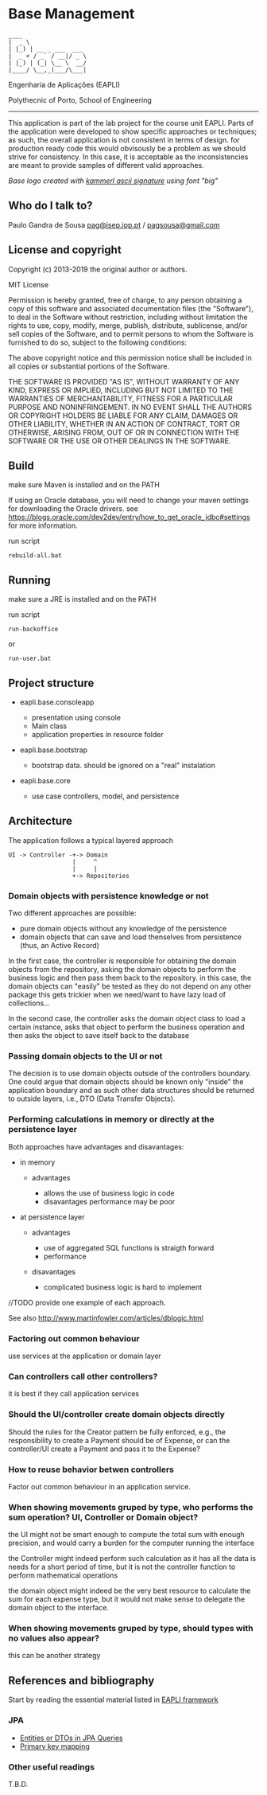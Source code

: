 # Base Management
    ____                 
    |  _ \                
    | |_) | __ _ ___  ___ 
    |  _ < / _` / __|/ _ \
    | |_) | (_| \__ \  __/
    |____/ \__,_|___/\___|

Engenharia de Aplicações (EAPLI)

Polythecnic of Porto, School of Engineering

---------------------------------------------

This application is part of the lab project for the course unit EAPLI. Parts of 
the application were developed to show specific approaches or techniques; as such, 
the overall application is not consistent in terms of design. for production ready 
code this would obvisously be a problem as we should strive for consistency. In 
this case, it is acceptable as the inconsistencies are meant to provide samples 
of different valid approaches.

_Base logo created with [kammerl ascii signature](https://www.kammerl.de/ascii/AsciiSignature.php) using font "big"_

## Who do I talk to?

Paulo Gandra de Sousa [pag@isep.ipp.pt](emailto:pag@isep.ipp.pt) / [pagsousa@gmail.com](emailto:pagsousa@gmail.com)

## License and copyright

Copyright (c) 2013-2019 the original author or authors.

MIT License

Permission is hereby granted, free of charge, to any person obtaining a copy
of this software and associated documentation files (the "Software"), to deal
in the Software without restriction, including without limitation the rights
to use, copy, modify, merge, publish, distribute, sublicense, and/or sell
copies of the Software, and to permit persons to whom the Software is
furnished to do so, subject to the following conditions:

The above copyright notice and this permission notice shall be included in all
copies or substantial portions of the Software.

THE SOFTWARE IS PROVIDED "AS IS", WITHOUT WARRANTY OF ANY KIND, EXPRESS OR
IMPLIED, INCLUDING BUT NOT LIMITED TO THE WARRANTIES OF MERCHANTABILITY,
FITNESS FOR A PARTICULAR PURPOSE AND NONINFRINGEMENT. IN NO EVENT SHALL THE
AUTHORS OR COPYRIGHT HOLDERS BE LIABLE FOR ANY CLAIM, DAMAGES OR OTHER
LIABILITY, WHETHER IN AN ACTION OF CONTRACT, TORT OR OTHERWISE, ARISING FROM,
OUT OF OR IN CONNECTION WITH THE SOFTWARE OR THE USE OR OTHER DEALINGS IN THE
SOFTWARE.

## Build

make sure Maven is installed and on the PATH

If using an Oracle database, you will need to change your maven settings for 
downloading the Oracle drivers. see <https://blogs.oracle.com/dev2dev/entry/how_to_get_oracle_jdbc#settings> for more information.

run script 

    rebuild-all.bat

## Running

make sure a JRE is installed and on the PATH

run script 

    run-backoffice 

or 

    run-user.bat

## Project structure

- eapli.base.consoleapp

  - presentation using console
  - Main class 
  - application properties in resource folder

- eapli.base.bootstrap 
  - bootstrap data. should be ignored on a "real" instalation

- eapli.base.core 
  - use case controllers, model, and persistence

## Architecture

The application follows a typical layered approach

    UI -> Controller -+-> Domain
                      |     ^
                      |     |
                      +-> Repositories


### Domain objects with persistence knowledge or not

Two different approaches are possible:

- pure domain objects without any knowledge of the persistence
- domain objects that can save and load thenselves from persistence (thus, an Active Record)

In the first case, the controller is responsible for obtaining the domain objects 
from the repository, asking the domain objects to perform the business logic and 
then pass them back to the repository. in this case, the domain objects can "easily" 
be tested as they do not depend on any other package this gets trickier when we 
need/want to have lazy load of collections...

In the second case, the controller asks the domain object class to load a certain 
instance, asks that object to perform the business operation and then asks the object 
to save itself back to the database

### Passing domain objects to the UI or not

The decision is to use domain objects outside of the controllers boundary. One could 
argue that domain objects should be known only "inside" the application boundary and 
as such other data structures should be returned to outside layers, i.e., DTO (Data Transfer Objects).

### Performing calculations in memory or directly at the persistence layer

Both approaches have advantages and disavantages:

- in memory

  - advantages

    - allows the use of business logic in code
    - disavantages performance may be poor

- at persistence layer

  - advantages

    - use of aggregated SQL functions is straigth forward
    - performance

  - disavantages

    - complicated business logic is hard to implement

//TODO provide one example of each approach.

See also <http://www.martinfowler.com/articles/dblogic.html>

### Factoring out common behaviour

use services at the application or domain layer

### Can controllers call other controllers?

it is best if they call application services

### Should the UI/controller create domain objects directly

Should the rules for the Creator pattern be fully enforced, e.g., the responsibility to 
create a Payment should be of Expense, or can the controller/UI create a Payment and
 pass it to the Expense?

### How to reuse behavior betwen controllers

Factor out common behaviour in an application service.

### When showing movements gruped by type, who performs the sum operation? UI, Controller or Domain object?

the UI might not be smart enough to compute the total sum with enough precision, and 
would carry a burden for the computer running the interface

the Controller might indeed perform such calculation as it has all the data is needs 
for a short period of time, but it is not the controller function to perform mathematical 
operations

the domain object might indeed be the very best resource to calculate the sum for each 
expense type, but it would not make sense to delegate the domain object to the interface.

### When showing movements gruped by type, should types with no values also appear?

this can be another strategy

## References and bibliography

Start by reading the essential material listed in [EAPLI framework](https://bitbucket.org/pag_isep/eapli.framework/src/master/README.md)

### JPA

- [Entities or DTOs in JPA Queries](https://thoughts-on-java.org/entities-dtos-use-projection/)
- [Primary key mapping](https://thoughts-on-java.org/primary-key-mappings-jpa-hibernate/)

### Other useful readings

T.B.D.
